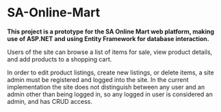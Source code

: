 # SA-Online-Mart
 
**This project is a prototype for the SA Online Mart web platform, making use of ASP.NET and using Entity Framework for database interaction.** 
 
 Users of the site can browse a list of items for sale, view product details, and add products to a shopping cart.

In order to edit product listings, create new listings, or delete items, a site admin must be registered and logged into the site. In the current implementation the site does not distinguish between any user and an admin other than being logged in, so any logged in user is considered an admin, and has CRUD access.

